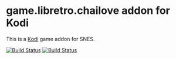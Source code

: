 # game.libretro.chailove addon for Kodi

This is a [Kodi](http://kodi.tv) game addon for SNES.

[![Build Status](https://travis-ci.org/kodi-game/game.libretro.chailove?branch=master)](https://travis-ci.org/kodi-game/game.libretro.chailove)
[![Build Status](https://ci.appveyor.com/api/projects/status/github/kodi-game/game.libretro.chailove?svg=true)](https://ci.appveyor.com/project/kodi-game/game-libretro-chailove)
